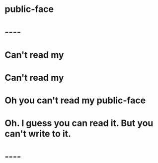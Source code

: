 # public-face

# ----
# Can't read my
# Can't read my
# Oh you can't read my public-face
#
# Oh. I guess you can read it. But you can't write to it.
# ----
